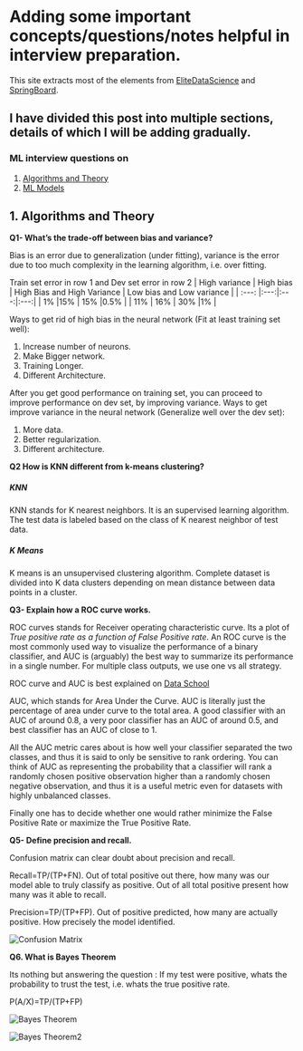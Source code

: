 # Adding some important concepts/questions/notes helpful in interview preparation.

This site extracts most of the elements from [EliteDataScience](https://elitedatascience.com/machine-learning-interview-questions-answers) and [SpringBoard](https://www.springboard.com/blog/machine-learning-interview-questions/).

## I have divided this post into multiple sections, details of which I will be adding gradually.


### ML interview questions on  

1. [Algorithms and Theory](#1-algorithms-and-theory)
2. [ML Models](#1-ml-models)

## 1. Algorithms and Theory

**Q1- What’s the trade-off between bias and variance?**

Bias is an error due to generalization (under fitting), variance is the error due to too much complexity in the learning algorithm, i.e. over fitting.

Train set error  in row 1 and Dev set error in row 2
| High variance        | High bias           | High Bias and High Variance  | Low bias and Low variance  |
| :---: |:---:|:---:|:---:|
| 1%     |15% | 15% |0.5% |
| 11%     | 16%    |   30% |1% |

 

Ways to get rid of high bias in the neural network (Fit at least training set well): 
1) Increase number of neurons.
2) Make Bigger network.
3) Training Longer.
4) Different Architecture.

After you get good performance on training set, you can proceed to improve performance on dev set, by improving variance.
Ways to get improve variance in the neural network (Generalize well over the dev set): 
1) More data.
2) Better regularization.
3) Different architecture.

**Q2 How is KNN different from k-means clustering?**

##### KNN
KNN stands for K nearest neighbors. It is an supervised learning algorithm. The test data is labeled based on the class of K nearest neighbor of test data.

##### K Means
K means is an unsupervised clustering algorithm. Complete dataset is divided into K data clusters depending on mean distance between data points in a cluster.

**Q3- Explain how a ROC curve works.**

ROC curves stands for Receiver operating characteristic curve. Its a plot of *True positive rate as a function of False Positive rate*. An ROC curve is the most commonly used way to visualize the performance of a binary classifier, and AUC is (arguably) the best way to summarize its performance in a single number.
For multiple class outputs, we use one vs all strategy.

ROC curve and AUC is best explained on [Data School](http://www.dataschool.io/roc-curves-and-auc-explained/)

AUC, which stands for Area Under the Curve. AUC is literally just the percentage of area under curve to the total area. A good 	classifier with an AUC of around 0.8, a very poor classifier has an AUC of around 0.5, and best classifier has an AUC of close to 1.

 All the AUC metric cares about is how well your classifier separated the two classes, and thus it is said to only be sensitive to rank ordering. You can think of AUC as representing the probability that a classifier will rank a randomly chosen positive observation higher than a randomly chosen negative observation, and thus it is a useful metric even for datasets with highly unbalanced classes.

Finally one has to decide whether one would rather minimize the False Positive Rate or maximize the True Positive Rate.

**Q5- Define precision and recall.**

Confusion matrix can clear doubt about precision and recall.

Recall=TP/(TP+FN). Out of total positive out there, how many was our model able to truly classify as positive. Out of all total positive present how many was it able to recall.

Precision=TP/(TP+FP). Out of positive predicted, how many are actually positive. How precisely the model identified.


![Confusion Matrix](https://image.slidesharecdn.com/petutorial-150413084118-conversion-gate01/95/performance-evaluation-for-classifiers-tutorial-16-638.jpg?cb=1428914518)

**Q6. What is Bayes Theorem**

Its nothing but answering the question : If my test were positive, whats the probability to trust the test, i.e. whats the true positive rate.

P(A/X)=TP/(TP+FP)


![Bayes Theorem](https://i.imgur.com/yJbZWGA.png)


![Bayes Theorem2](https://i.imgur.com/oarjKQq.png)